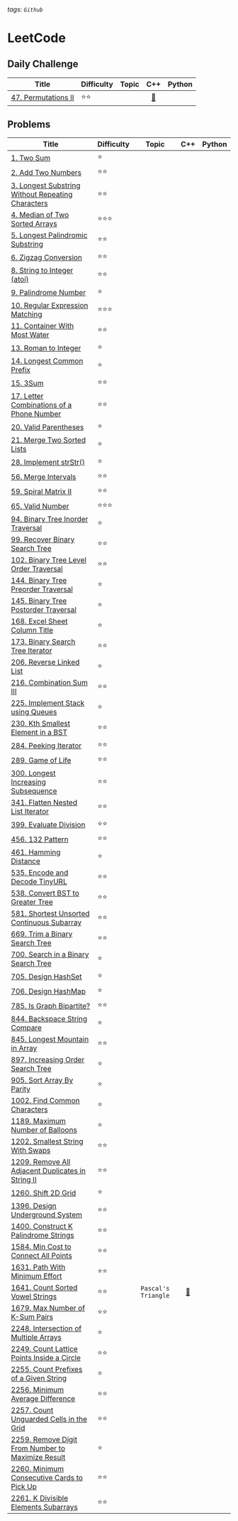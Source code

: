 ###### tags: `Github`
# LeetCode

## Daily Challenge

| Title | Difficulty | Topic | C++ | Python |
| ----- |------------| :---: | :-: | :----: |
|[47. Permutations II](https://leetcode.com/problems/permutations-ii)                                                                   |:star::star:      |                                                           |[:page_facing_up:](https://github.com/yenju0425/LeetCode/blob/main/Solutions/47.%20Permutations%20II/CPP/Permutations_II.cpp)                                                      |        |

## Problems

| Title | Difficulty | Topic | C++ | Python |
| ----- |------------| :---: | :-: | :----: |
|[1. Two Sum](https://leetcode.com/problems/two-sum)                                                                                    |:star:            |                                                           |           |        |
|[2. Add Two Numbers](https://leetcode.com/problems/add-two-numbers)                                                                    |:star::star:      |                                                           |           |        |
|[3. Longest Substring Without Repeating Characters](https://leetcode.com/problems/longest-substring-without-repeating-characters)      |:star::star:      |                                                           |           |        |
|[4. Median of Two Sorted Arrays](https://leetcode.com/problems/median-of-two-sorted-arrays)                                            |:star::star::star:|                                                           |           |        |
|[5. Longest Palindromic Substring](https://leetcode.com/problems/longest-palindromic-substring)                                        |:star::star:      |                                                           |           |        |
|[6. Zigzag Conversion](https://leetcode.com/problems/zigzag-conversion)                                                                |:star::star:      |                                                           |           |        |
|[8. String to Integer (atoi)](https://leetcode.com/problems/string-to-integer-atoi)                                                    |:star::star:      |                                                           |           |        |
|[9. Palindrome Number](https://leetcode.com/problems/palindrome-number)                                                                |:star:            |                                                           |           |        |
|[10. Regular Expression Matching](https://leetcode.com/problems/regular-expression-matching)                                           |:star::star::star:|                                                           |           |        |
|[11. Container With Most Water](https://leetcode.com/problems/container-with-most-water)                                               |:star::star:      |                                                           |           |        |
|[13. Roman to Integer](https://leetcode.com/problems/roman-to-integer)                                                                 |:star:            |                                                           |           |        |
|[14. Longest Common Prefix ](https://leetcode.com/problems/longest-common-prefix)                                                      |:star:            |                                                           |           |        |
|[15. 3Sum](https://leetcode.com/problems/3sum)                                                                                         |:star::star:      |                                                           |           |        |
|[17. Letter Combinations of a Phone Number](https://leetcode.com/problems/letter-combinations-of-a-phone-number)                       |:star::star:      |                                                           |           |        |
|[20. Valid Parentheses](https://leetcode.com/problems/valid-parentheses)                                                               |:star:            |                                                           |           |        |
|[21. Merge Two Sorted Lists](https://leetcode.com/problems/merge-two-sorted-lists)                                                     |:star:            |                                                           |           |        |
|[28. Implement strStr()](https://leetcode.com/problems/implement-strstr)                                                               |:star:            |                                                           |           |        |
|[56. Merge Intervals](https://leetcode.com/problems/merge-intervals)                                                                   |:star::star:      |                                                           |           |        |
|[59. Spiral Matrix II](https://leetcode.com/problems/spiral-matrix-ii)                                                                 |:star::star:      |                                                           |           |        |
|[65. Valid Number](https://leetcode.com/problems/valid-number)                                                                         |:star::star::star:|                                                           |           |        |
|[94. Binary Tree Inorder Traversal](https://leetcode.com/problems/binary-tree-inorder-traversal)                                       |:star:            |                                                           |           |        |
|[99. Recover Binary Search Tree](https://leetcode.com/problems/recover-binary-search-tree)                                             |:star::star:      |                                                           |           |        |
|[102. Binary Tree Level Order Traversal](https://leetcode.com/problems/binary-tree-level-order-traversal)                              |:star::star:      |                                                           |           |        |
|[144. Binary Tree Preorder Traversal](https://leetcode.com/problems/binary-tree-preorder-traversal)                                    |:star:            |                                                           |           |        |
|[145. Binary Tree Postorder Traversal](https://leetcode.com/problems/binary-tree-postorder-traversal)                                  |:star:            |                                                           |           |        |
|[168. Excel Sheet Column Title](https://leetcode.com/problems/excel-sheet-column-title)                                                |:star:            |                                                           |           |        |
|[173. Binary Search Tree Iterator](https://leetcode.com/problems/binary-search-tree-iterator)                                          |:star::star:      |                                                           |           |        |
|[206. Reverse Linked List](https://leetcode.com/problems/reverse-linked-list)                                                          |:star:            |                                                           |           |        |
|[216. Combination Sum III](https://leetcode.com/problems/combination-sum-iii)                                                          |:star::star:      |                                                           |           |        |
|[225. Implement Stack using Queues](https://leetcode.com/problems/implement-stack-using-queues)                                        |:star:            |                                                           |           |        |
|[230. Kth Smallest Element in a BST](https://leetcode.com/problems/kth-smallest-element-in-a-bst)                                      |:star::star:      |                                                           |           |        |
|[284. Peeking Iterator](https://leetcode.com/problems/peeking-iterator)                                                                |:star::star:      |                                                           |           |        |
|[289. Game of Life](https://leetcode.com/problems/game-of-life)                                                                        |:star::star:      |                                                           |           |        |
|[300. Longest Increasing Subsequence](https://leetcode.com/problems/longest-increasing-subsequence)                                    |:star::star:      |                                                           |           |        |
|[341. Flatten Nested List Iterator](https://leetcode.com/problems/flatten-nested-list-iterator)                                        |:star::star:      |                                                           |           |        |
|[399. Evaluate Division](https://leetcode.com/problems/evaluate-division)                                                              |:star::star:      |                                                           |           |        |
|[456. 132 Pattern](https://leetcode.com/problems/132-pattern)                                                                          |:star::star:      |                                                           |           |        |
|[461. Hamming Distance](https://leetcode.com/problems/hamming-distance)                                                                |:star:            |                                                           |           |        |
|[535. Encode and Decode TinyURL](https://leetcode.com/problems/encode-and-decode-tinyurl)                                              |:star::star:      |                                                           |           |        |
|[538. Convert BST to Greater Tree](https://leetcode.com/problems/convert-bst-to-greater-tree)                                          |:star::star:      |                                                           |           |        |
|[581. Shortest Unsorted Continuous Subarray](https://leetcode.com/problems/shortest-unsorted-continuous-subarray)                      |:star::star:      |                                                           |           |        |
|[669. Trim a Binary Search Tree](https://leetcode.com/problems/trim-a-binary-search-tree)                                              |:star::star:      |                                                           |           |        |
|[700. Search in a Binary Search Tree](https://leetcode.com/problems/search-in-a-binary-search-tree)                                    |:star:            |                                                           |           |        |
|[705. Design HashSet](https://leetcode.com/problems/design-hashset)                                                                    |:star:            |                                                           |           |        |
|[706. Design HashMap](https://leetcode.com/problems/design-hashmap)                                                                    |:star:            |                                                           |           |        |
|[785. Is Graph Bipartite?](https://leetcode.com/problems/is-graph-bipartite)                                                           |:star::star:      |                                                           |           |        |
|[844. Backspace String Compare](https://leetcode.com/problems/backspace-string-compare)                                                |:star:            |                                                           |           |        |
|[845. Longest Mountain in Array](https://leetcode.com/problems/longest-mountain-in-array)                                              |:star::star:      |                                                           |           |        |
|[897. Increasing Order Search Tree](https://leetcode.com/problems/increasing-order-search-tree)                                        |:star:            |                                                           |           |        |
|[905. Sort Array By Parity](https://leetcode.com/problems/sort-array-by-parity)                                                        |:star:            |                                                           |           |        |
|[1002. Find Common Characters](https://leetcode.com/problems/find-common-characters)                                                   |:star:            |                                                           |           |        |
|[1189. Maximum Number of Balloons](https://leetcode.com/problems/maximum-number-of-balloons)                                           |:star:            |                                                           |           |        |
|[1202. Smallest String With Swaps](https://leetcode.com/problems/smallest-string-with-swaps)                                           |:star::star:      |                                                           |           |        |
|[1209. Remove All Adjacent Duplicates in String II](https://leetcode.com/problems/remove-all-adjacent-duplicates-in-string-ii)         |:star::star:      |                                                           |           |        |
|[1260. Shift 2D Grid](https://leetcode.com/problems/shift-2d-grid)                                                                     |:star:            |                                                           |           |        |
|[1396. Design Underground System](https://leetcode.com/problems/design-underground-system)                                             |:star::star:      |                                                           |           |        |
|[1400. Construct K Palindrome Strings](https://leetcode.com/problems/construct-k-palindrome-strings)                                   |:star::star:      |                                                           |           |        |
|[1584. Min Cost to Connect All Points](https://leetcode.com/problems/min-cost-to-connect-all-points)                                   |:star::star:      |                                                           |           |        |
|[1631. Path With Minimum Effort](https://leetcode.com/problems/path-with-minimum-effort)                                               |:star::star:      |                                                           |           |        |
|[1641. Count Sorted Vowel Strings](https://leetcode.com/problemset/all)                                                                |:star::star:      |`Pascal's Triangle`                                        |[:page_facing_up:](https://github.com/yenju0425/LeetCode/blob/main/Solutions/1641.%20Count%20Sorted%20Vowel%20Strings/Count_Sorted_Vowel_Strings.cpp)                                           |      |
|[1679. Max Number of K-Sum Pairs](https://leetcode.com/problems/max-number-of-k-sum-pairs)                                             |:star::star:      |                                                           |           |        |
|[2248. Intersection of Multiple Arrays](https://leetcode.com/problems/intersection-of-multiple-arrays)                                 |:star:            |                                                           |           |        |
|[2249. Count Lattice Points Inside a Circle](https://leetcode.com/problems/count-lattice-points-inside-a-circle)                       |:star::star:      |                                                           |           |        |
|[2255. Count Prefixes of a Given String](https://leetcode.com/problems/count-prefixes-of-a-given-string)                               |:star:            |                                                           |           |        |
|[2256. Minimum Average Difference](https://leetcode.com/problems/minimum-average-difference)                                           |:star::star:      |                                                           |           |        |
|[2257. Count Unguarded Cells in the Grid](https://leetcode.com/problems/count-unguarded-cells-in-the-grid)                             |:star::star:      |                                                           |           |        |
|[2259. Remove Digit From Number to Maximize Result](https://leetcode.com/problems/remove-digit-from-number-to-maximize-result)         |:star:            |                                                           |           |        |
|[2260. Minimum Consecutive Cards to Pick Up](https://leetcode.com/problems/minimum-consecutive-cards-to-pick-up)                       |:star::star:      |                                                           |           |        |
|[2261. K Divisible Elements Subarrays](https://leetcode.com/problems/k-divisible-elements-subarrays)                                   |:star::star:      |                                                           |           |        |